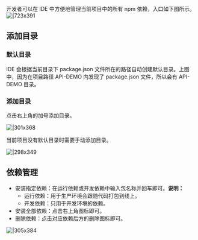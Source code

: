 开发者可以在 IDE 中方便地管理当前项目中的所有 npm 依赖，入口如下图所示。
![|723x391](https://mdn.alipayobjects.com/afts/img/A*yJ-gR6JQqKoAAAAAAAAAAAAAAa8wAA/original?bz=openpt_doc&t=OkolpWl9m9gRWnHNJpNtewAAAABkMK8AAAAA#align=left&display=inline&height=1039&margin=%5Bobject%20Object%5D&originHeight=1039&originWidth=1920&status=done&style=none&width=1920)

## 添加目录

### 默认目录
IDE 会根据当前目录下 package.json 文件所在的路径自动创建默认目录。上图中，因为在项目路径 API-DEMO 内发现了 package.json 文件，所以会有 API-DEMO 目录。

### 添加目录
点击右上角的加号添加目录。

![|301x368](https://mdn.alipayobjects.com/afts/img/A*3q7mS58v56MAAAAAAAAAAAAAAa8wAA/original?bz=openpt_doc&t=7m7IQPLnTuDn49QMDSj-yAAAAABkMK8AAAAA#align=left&display=inline&height=368&margin=%5Bobject%20Object%5D&originHeight=368&originWidth=301&status=done&style=none&width=301)

当前项目没有默认目录时需要手动添加目录。

![|298x349](https://mdn.alipayobjects.com/afts/img/A*Cg5AR6q_PAUAAAAAAAAAAAAAAa8wAA/original?bz=openpt_doc&t=zrpNnllIE18ahP8rzljOnQAAAABkMK8AAAAA#align=left&display=inline&height=349&margin=%5Bobject%20Object%5D&originHeight=349&originWidth=298&status=done&style=none&width=298)

## 依赖管理

- 安装指定依赖：在运行依赖或开发依赖中输入包名称并回车即可。**说明：**
   - 运行依赖：用于生产环境会跟随代码打包到线上。
   - 开发依赖：只用于开发环境的依赖。
- 安装全部依赖：点击右上角图标即可。
- 删除依赖：点击对应依赖后方的删除图标即可。

![|305x384](https://mdn.alipayobjects.com/afts/img/A*wkdAT6BAxUEAAAAAAAAAAAAAAa8wAA/original?bz=openpt_doc&t=k-Mayvel0zBuh0WGvJiPoQAAAABkMK8AAAAA#align=left&display=inline&height=384&margin=%5Bobject%20Object%5D&originHeight=384&originWidth=305&status=done&style=none&width=305)
